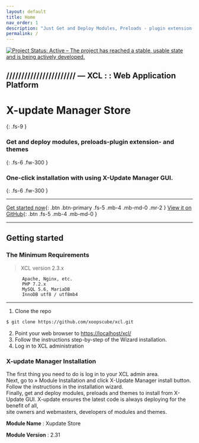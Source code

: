 ```yaml
---
layout: default
title: Home
nav_order: 1
description: "Just Get and Deploy Modules, Preloads - plugin extension - and Themes."
permalink: /
---
```


[![Project Status: Active – The project has reached a stable, usable state and is being actively developed.](https://www.repostatus.org/badges/2.0.0/active.svg)](https://www.repostatus.org/#active)

## /////////////////////// — XCL : : Web Application Platform


# X-update Manager Store
{: .fs-9 }

### Get and deploy modules, preloads-plugin extension- and themes  
{: .fs-6 .fw-300 }  

### One-click installation with using X-Update Manager GUI.
{: .fs-6 .fw-300 }  


---
   
   
[Get started now](#getting-started){: .btn .btn-primary .fs-5 .mb-4 .mb-md-0 .mr-2 } [View it on GitHub](https://github.com/xoopscube/xcl){: .btn .fs-5 .mb-4 .mb-md-0 }
   

---
   
## Getting started

### The Minimum Requirements

> XCL version 2.3.x

          Apache, Nginx, etc.
          PHP 7.2.x
          MySQL 5.6, MariaDB
          InnoDB utf8 / utf8mb4
          
---


1. Clone the repo
```bash
$ git clone https://github.com/xoopscube/xcl.git
```
2. Point your web browser to [https://localhost/xcl/](https://localhost/xcl)
3. Follow the instructions step-by-step of the Wizard installation.
4. Log in to XCL administration 
   
   
### X-update Manager Installation

The first thing you need to do is log in to your XCL admin area.    
Next, go to » Module Installation and click X-Update Manager install button.  
Follow the instructions in the installation wizard.  
Finally, get and deploy modules, preloads and themes to install from X-Update GUI.
X-update ensures the latest code is always deploying for the benefit of all,   
site owners and webmasters, developers of modules and themes.
   
   
**Module Name**  : Xupdate Store 

**Module Version**  : 2.31  

